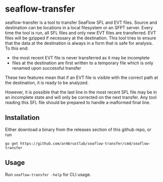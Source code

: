 # seaflow-transfer

seaflow-transfer is a tool to transfer SeaFlow SFL and EVT files.
Source and destination can be locations in a local filesystem or an SFPT server.
Every time the tool is run, all SFL files and only new EVT files are transferred.
EVT files will be gzipped if necessary at the destination.
This tool tries to ensure that the data at the destination is always in a form that is safe for analysis.
To this end:

* the most recent EVT file is never transferred as it may be incomplete
* files at the destination are first written to a temporary file which is only renamed upon successful transfer

These two features mean that if an EVT file is visible with the correct path at the destination, it is ready to be analyzed.

However, it is possible that the last line in the most recent SFL file may be in an incomplete state and will only be corrected on the next transfer.
Any tool reading this SFL file should be prepared to handle a malformed final line.

## Installation

Either download a binary from the releases section of this github repo, or run

`go get https://github.com/armbrustlab/seaflow-transfer/cmd/seaflow-transfer`

## Usage

Run `seaflow-transfer -help` for CLI usage.